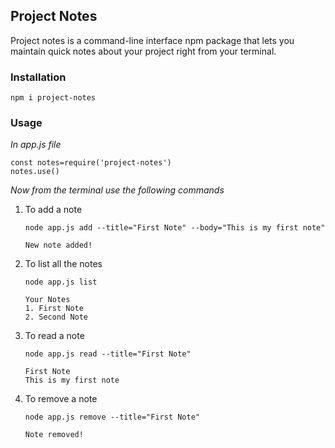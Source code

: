 ## Project Notes

Project notes is a command-line interface npm package that lets you maintain quick notes about your project right from your terminal.

### Installation

    npm i project-notes

### Usage

_In app.js file_

    const notes=require('project-notes')
    notes.use()

_Now from the terminal use the following commands_

1. To add a note

   `node app.js add --title="First Note" --body="This is my first note"`

   `New note added!`

2. To list all the notes

   `node app.js list`

   ```
   Your Notes
   1. First Note
   2. Second Note
   ```

3. To read a note

   `node app.js read --title="First Note"`

   ```
   First Note
   This is my first note
   ```

4. To remove a note

   `node app.js remove --title="First Note"`

   ```
   Note removed!
   ```
